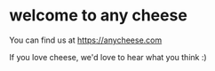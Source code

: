 # welcome to any cheese

You can find us at https://anycheese.com

If you love cheese, we'd love to hear what you think :)
